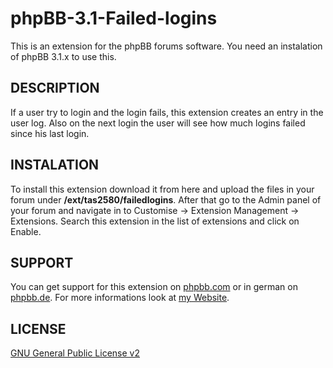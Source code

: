phpBB-3.1-Failed-logins
=======================
This is an extension for the phpBB forums software. You need an instalation of phpBB 3.1.x to use this.

DESCRIPTION
-------
If a user try to login and the login fails, this extension creates an entry in the user log. Also on the next login the user will see how much logins failed since his last login.

INSTALATION
----------
To install this extension download it from here and upload the files in your forum under <b>/ext/tas2580/failedlogins</b>.
After that go to the Admin panel of your forum and navigate in to Customise -> Extension Management -> Extensions. Search
this extension in the list of extensions and click on Enable.

SUPPORT
-------
You can get support for this extension on <a href="https://www.phpbb.com/community/viewtopic.php?f=456&t=2285906">phpbb.com</a>
or in german on <a href="https://www.phpbb.de/community/viewtopic.php?f=149&t=233246">phpbb.de</a>. For more informations look at
<a href="https://tas2580.net/downloads/download-9.html">my Website</a>.

LICENSE
-------
<a href="http://opensource.org/licenses/gpl-2.0.php">GNU General Public License v2</a>
